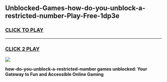 
## Unblocked-Games-how-do-you-unblock-a-restricted-number-Play-Free-1dp3e
<h3>
<a href="https://premium76.site?title=how-do-you-unblock-a-restricted-number&ref=12A">CLICK TO PLAY</a></h3>
<hr>

<h3>
<a href="https://premium76.site?title=how-do-you-unblock-a-restricted-number&ref=12A">CLICK 2 PLAY</a>
  
</h3>

<a href="https://premium76.site?title=how-do-you-unblock-a-restricted-number&ref=12A"><img src="https://clearcache.store/games.png"></a>


**how-do-you-unblock-a-restricted-number games unblocked: Your Gateway to Fun and Accessible Online Gaming**
